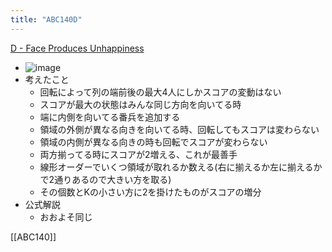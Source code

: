 ```yaml
---
title: "ABC140D"
---
```


[D - Face Produces Unhappiness](https://atcoder.jp/contests/abc140/tasks/abc140_d)
- ![image](https://gyazo.com/8e967088bef468ccfed5f2beb01a1dd3/thumb/1000)
- 考えたこと
    - 回転によって列の端前後の最大4人にしかスコアの変動はない
    - スコアが最大の状態はみんな同じ方向を向いてる時
    - 端に内側を向いてる番兵を追加する
    - 領域の外側が異なる向きを向いてる時、回転してもスコアは変わらない
    - 領域の内側が異なる向きの時も回転でスコアが変わらない
    - 両方揃ってる時にスコアが2増える、これが最善手
    - 線形オーダーでいくつ領域が取れるか数える(右に揃えるか左に揃えるかで2通りあるので大きい方を取る)
    - その個数とKの小さい方に2を掛けたものがスコアの増分
- 公式解説
    - おおよそ同じ

[[ABC140]]
